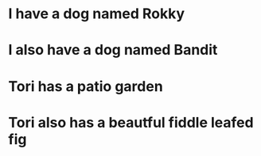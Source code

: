 # I have a dog named Rokky
# I also have a dog named Bandit

# Tori has a patio garden
# Tori also has a beautful fiddle leafed fig